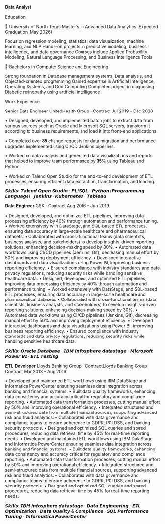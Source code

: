 𝐃𝐚𝐭𝐚 𝐀𝐧𝐚𝐥𝐲𝐬𝐭

Education

📌 University of North Texas
Master’s in Advanced Data Analytics (Expected Graduation: May 2026)

Focus on regression modeling, statistics, data visualization, machine learning, and NLP
Hands-on projects in predictive modeling, business intelligence, and data governance
Courses include Applied Probability Modeling, Natural Language Processing, and Business Intelligence Tools

📌 Bachelor’s in Computer Science and Engineering

Strong foundation in Database management systems, Data analysis, and Objected-oriented programming
Gained expertise in Artificial Intelligence, Operating Systems, and Grid Computing
Completed project in diagnosing Diabetic retinopathy using artificial intelligence 


Work Experience

Senior Data Engineer
UnitedHealth Group · Contract Jul 2019 - Dec 2020 

• Designed, developed, and implemented batch jobs to extract data from various sources such as Oracle and Microsoft SQL servers, transform it according to business      requirements, and load it into front-end applications.
  
• Completed over 𝟖𝟓 change requests for data migration and performance upgrades implemented using CI/CD Jenkins pipelines.

• Worked on data analysis and generated data visualizations and reports that helped to improve team performance by 𝟑𝟓% using Tableau and Python.

• Worked on Talend Open Studio for the end-to-end development of ETL processes, ensuring efficient data extraction, transformation, and loading. 


𝙎𝙠𝙞𝙡𝙡𝙨: 𝙏𝙖𝙡𝙚𝙣𝙙 𝙊𝙥𝙚𝙣 𝙎𝙩𝙪𝙙𝙞𝙤 · 𝙋𝙇/𝙎𝙌𝙇 · 𝙋𝙮𝙩𝙝𝙤𝙣 (𝙋𝙧𝙤𝙜𝙧𝙖𝙢𝙢𝙞𝙣𝙜 𝙇𝙖𝙣𝙜𝙪𝙖𝙜𝙚) · 𝙅𝙚𝙣𝙠𝙞𝙣𝙨 · 𝙆𝙪𝙗𝙚𝙧𝙣𝙚𝙩𝙚𝙨 · 𝙏𝙖𝙗𝙡𝙚𝙖𝙪

𝐃𝐚𝐭𝐚 𝐄𝐧𝐠𝐢𝐧𝐞𝐞𝐫
GSK · Contract Aug 2016 - Jun 2019 

• Designed, developed, and optimized ETL pipelines, improving data processing efficiency by 40% through automation and performance tuning.
• Worked extensively with DataStage, and SQL-based ETL processes, ensuring data accuracy in large-scale healthcare and pharmaceutical datasets.
• Collaborated with cross-functional teams (data scientists, business analysts, and stakeholders) to develop insights-driven reporting solutions, enhancing decision-making speed by 30%.
• Automated data workflows using CI/CD pipelines (Jenkins, Git), decreasing manual effort by 50% and improving deployment efficiency.
• Developed interactive dashboards and data visualizations using Power BI, improving business reporting efficiency.
• Ensured compliance with industry standards and data privacy regulations, reducing security risks while handling sensitive healthcare data.
• Designed, developed, and optimized ETL pipelines, improving data processing efficiency by 40% through automation and performance tuning. • Worked extensively with DataStage, and SQL-based ETL processes, ensuring data accuracy in large-scale healthcare and pharmaceutical datasets.
• Collaborated with cross-functional teams (data scientists, business analysts, and stakeholders) to develop insights-driven reporting solutions, enhancing decision-making speed by 30%. 
• Automated data workflows using CI/CD pipelines (Jenkins, Git), decreasing manual effort by 50% and improving deployment efficiency. • Developed interactive dashboards and data visualizations using Power BI, improving business reporting efficiency. 
• Ensured compliance with industry standards and data privacy regulations, reducing security risks while handling sensitive healthcare data.

𝙎𝙠𝙞𝙡𝙡𝙨: 𝙊𝙧𝙖𝙘𝙡𝙚 𝘿𝙖𝙩𝙖𝙗𝙖𝙨𝙚 · 𝙄𝘽𝙈 𝙞𝙣𝙛𝙤𝙨𝙥𝙝𝙚𝙧𝙚 𝙙𝙖𝙩𝙖𝙨𝙩𝙖𝙜𝙚 · 𝙈𝙞𝙘𝙧𝙤𝙨𝙤𝙛𝙩 𝙋𝙤𝙬𝙚𝙧 𝘽𝙄 · 𝙀𝙏𝙇 𝙏𝙚𝙨𝙩𝙞𝙣𝙜


𝐄𝐓𝐋 𝐃𝐞𝐯𝐞𝐥𝐨𝐩𝐞𝐫
Lloyds Banking Group · ContractLloyds Banking Group · Contract Mar 2013 - Aug 2016 

• Developed and maintained ETL workflows using IBM DataStage and Informatica PowerCenter ensuring seamless data integration across banking and financial systems.
• Built data quality frameworks, enhancing data consistency and accuracy critical for regulatory and compliance reporting.
• Automated data transformation processes, cutting manual effort by 50% and improving operational efficiency.
• Integrated structured and semi-structured data from multiple financial sources, supporting advanced risk and fraud analytics.
• Collaborated with data governance and compliance teams to ensure adherence to GDPR, PCI DSS, and banking security protocols.
• Designed and optimized SQL queries and stored procedures, reducing data retrieval time by 45% for real-time reporting needs.
• Developed and maintained ETL workflows using IBM DataStage and Informatica PowerCenter ensuring seamless data integration across banking and financial systems. • Built data quality frameworks, enhancing data consistency and accuracy critical for regulatory and compliance reporting. • Automated data transformation processes, cutting manual effort by 50% and improving operational efficiency. • Integrated structured and semi-structured data from multiple financial sources, supporting advanced risk and fraud analytics. 
• Collaborated with data governance and compliance teams to ensure adherence to GDPR, PCI DSS, and banking security protocols. 
• Designed and optimized SQL queries and stored procedures, reducing data retrieval time by 45% for real-time reporting needs.

𝙎𝙠𝙞𝙡𝙡𝙨: 𝙄𝘽𝙈 𝙞𝙣𝙛𝙤𝙨𝙥𝙝𝙚𝙧𝙚 𝙙𝙖𝙩𝙖𝙨𝙩𝙖𝙜𝙚 · 𝘿𝙖𝙩𝙖 𝙀𝙣𝙜𝙞𝙣𝙚𝙚𝙧𝙞𝙣𝙜 · 𝙀𝙏𝙇 𝙊𝙥𝙩𝙞𝙢𝙞𝙯𝙖𝙩𝙞𝙤𝙣 · 𝘿𝙖𝙩𝙖 𝙌𝙪𝙖𝙡𝙞𝙩𝙮 & 𝘾𝙤𝙢𝙥𝙡𝙞𝙖𝙣𝙘𝙚 · 𝙎𝙌𝙇 𝙋𝙚𝙧𝙛𝙤𝙧𝙢𝙖𝙣𝙘𝙚 𝙏𝙪𝙣𝙞𝙣𝙜 · 𝙄𝙣𝙛𝙤𝙧𝙢𝙖𝙩𝙞𝙘𝙖 𝙋𝙤𝙬𝙚𝙧𝘾𝙚𝙣𝙩𝙚𝙧


